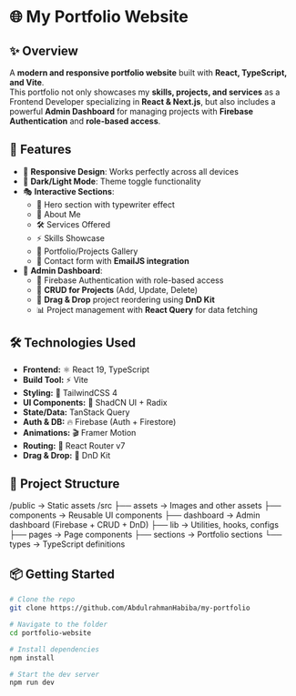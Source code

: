 # 🌐 My Portfolio Website  

## ✨ Overview  
A **modern and responsive portfolio website** built with **React, TypeScript, and Vite**.  
This portfolio not only showcases my **skills, projects, and services** as a Frontend Developer specializing in **React & Next.js**, but also includes a powerful **Admin Dashboard** for managing projects with **Firebase Authentication** and **role-based access**.  

## 🚀 Features  
- 📱 **Responsive Design**: Works perfectly across all devices  
- 🌙 **Dark/Light Mode**: Theme toggle functionality  
- 🎭 **Interactive Sections**:  
  - 👋 Hero section with typewriter effect  
  - 🙋 About Me  
  - 🛠 Services Offered  
  - ⚡ Skills Showcase  
  - 💼 Portfolio/Projects Gallery  
  - 📩 Contact form with **EmailJS integration**  
- 🔑 **Admin Dashboard**:  
  - 🔐 Firebase Authentication with role-based access  
  - 📝 **CRUD for Projects** (Add, Update, Delete)  
  - 📂 **Drag & Drop** project reordering using **DnD Kit**  
  - 📊 Project management with **React Query** for data fetching  

## 🛠 Technologies Used  
- **Frontend:** ⚛️ React 19, TypeScript  
- **Build Tool:** ⚡ Vite  
- **Styling:** 🎨 TailwindCSS 4  
- **UI Components:** 🧩 ShadCN UI + Radix  
- **State/Data:** TanStack Query  
- **Auth & DB:** 🔥 Firebase (Auth + Firestore)  
- **Animations:** 🎬 Framer Motion  
- **Routing:** 🧭 React Router v7  
- **Drag & Drop:** 🎯 DnD Kit  

## 📂 Project Structure  
/public → Static assets
/src
├── assets → Images and other assets
├── components → Reusable UI components
├── dashboard → Admin dashboard (Firebase + CRUD + DnD)
├── lib → Utilities, hooks, configs
├── pages → Page components
├── sections → Portfolio sections
└── types → TypeScript definitions

## 📦 Getting Started

```bash
# Clone the repo
git clone https://github.com/AbdulrahmanHabiba/my-portfolio

# Navigate to the folder
cd portfolio-website

# Install dependencies
npm install

# Start the dev server
npm run dev
